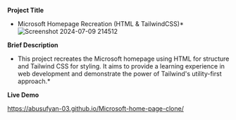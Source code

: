 **Project Title**

* Microsoft Homepage Recreation (HTML & TailwindCSS)*![Screenshot 2024-07-09 214512](https://github.com/abusufyan-03/Microsoft-home-page-clone/assets/143246571/af5b25c7-6ac4-434d-814f-c39cce54f649)

**Brief Description**

* This project recreates the Microsoft homepage using HTML for structure and Tailwind CSS for styling. It aims to provide a learning experience in web development and demonstrate the power of Tailwind's utility-first approach.*

**Live Demo** 

https://abusufyan-03.github.io/Microsoft-home-page-clone/
